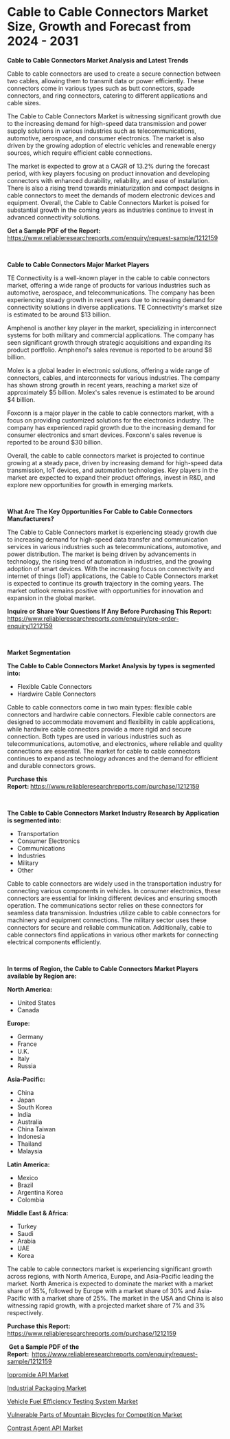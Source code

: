 <p><h1>Cable to Cable Connectors Market Size, Growth and Forecast from 2024 - 2031</h1></p><p><strong>Cable to Cable Connectors Market Analysis and Latest Trends</strong></p>
<p><p>Cable to cable connectors are used to create a secure connection between two cables, allowing them to transmit data or power efficiently. These connectors come in various types such as butt connectors, spade connectors, and ring connectors, catering to different applications and cable sizes.</p><p>The Cable to Cable Connectors Market is witnessing significant growth due to the increasing demand for high-speed data transmission and power supply solutions in various industries such as telecommunications, automotive, aerospace, and consumer electronics. The market is also driven by the growing adoption of electric vehicles and renewable energy sources, which require efficient cable connections.</p><p>The market is expected to grow at a CAGR of 13.2% during the forecast period, with key players focusing on product innovation and developing connectors with enhanced durability, reliability, and ease of installation. There is also a rising trend towards miniaturization and compact designs in cable connectors to meet the demands of modern electronic devices and equipment. Overall, the Cable to Cable Connectors Market is poised for substantial growth in the coming years as industries continue to invest in advanced connectivity solutions.</p></p>
<p><strong>Get a Sample PDF of the Report:&nbsp;</strong> <a href="https://www.reliableresearchreports.com/enquiry/request-sample/1212159">https://www.reliableresearchreports.com/enquiry/request-sample/1212159</a></p>
<p>&nbsp;</p>
<p><strong>Cable to Cable Connectors Major Market Players</strong></p>
<p><p>TE Connectivity is a well-known player in the cable to cable connectors market, offering a wide range of products for various industries such as automotive, aerospace, and telecommunications. The company has been experiencing steady growth in recent years due to increasing demand for connectivity solutions in diverse applications. TE Connectivity's market size is estimated to be around $13 billion.</p><p>Amphenol is another key player in the market, specializing in interconnect systems for both military and commercial applications. The company has seen significant growth through strategic acquisitions and expanding its product portfolio. Amphenol's sales revenue is reported to be around $8 billion.</p><p>Molex is a global leader in electronic solutions, offering a wide range of connectors, cables, and interconnects for various industries. The company has shown strong growth in recent years, reaching a market size of approximately $5 billion. Molex's sales revenue is estimated to be around $4 billion.</p><p>Foxconn is a major player in the cable to cable connectors market, with a focus on providing customized solutions for the electronics industry. The company has experienced rapid growth due to the increasing demand for consumer electronics and smart devices. Foxconn's sales revenue is reported to be around $30 billion.</p><p>Overall, the cable to cable connectors market is projected to continue growing at a steady pace, driven by increasing demand for high-speed data transmission, IoT devices, and automation technologies. Key players in the market are expected to expand their product offerings, invest in R&D, and explore new opportunities for growth in emerging markets.</p></p>
<p>&nbsp;</p>
<p><strong>What Are The Key Opportunities For Cable to Cable Connectors Manufacturers?</strong></p>
<p><p>The Cable to Cable Connectors market is experiencing steady growth due to increasing demand for high-speed data transfer and communication services in various industries such as telecommunications, automotive, and power distribution. The market is being driven by advancements in technology, the rising trend of automation in industries, and the growing adoption of smart devices. With the increasing focus on connectivity and internet of things (IoT) applications, the Cable to Cable Connectors market is expected to continue its growth trajectory in the coming years. The market outlook remains positive with opportunities for innovation and expansion in the global market.</p></p>
<p><strong>Inquire or Share Your Questions If Any Before Purchasing This Report:</strong> <a href="https://www.reliableresearchreports.com/enquiry/pre-order-enquiry/1212159">https://www.reliableresearchreports.com/enquiry/pre-order-enquiry/1212159</a></p>
<p>&nbsp;</p>
<p><strong>Market Segmentation</strong></p>
<p><strong>The Cable to Cable Connectors Market Analysis by types is segmented into:</strong></p>
<p><ul><li>Flexible Cable Connectors</li><li>Hardwire Cable Connectors</li></ul></p>
<p><p>Cable to cable connectors come in two main types: flexible cable connectors and hardwire cable connectors. Flexible cable connectors are designed to accommodate movement and flexibility in cable applications, while hardwire cable connectors provide a more rigid and secure connection. Both types are used in various industries such as telecommunications, automotive, and electronics, where reliable and quality connections are essential. The market for cable to cable connectors continues to expand as technology advances and the demand for efficient and durable connectors grows.</p></p>
<p><strong>Purchase this Report:&nbsp;</strong><a href="https://www.reliableresearchreports.com/purchase/1212159">https://www.reliableresearchreports.com/purchase/1212159</a></p>
<p>&nbsp;</p>
<p><strong>The Cable to Cable Connectors Market Industry Research by Application is segmented into:</strong></p>
<p><ul><li>Transportation</li><li>Consumer Electronics</li><li>Communications</li><li>Industries</li><li>Military</li><li>Other</li></ul></p>
<p><p>Cable to cable connectors are widely used in the transportation industry for connecting various components in vehicles. In consumer electronics, these connectors are essential for linking different devices and ensuring smooth operation. The communications sector relies on these connectors for seamless data transmission. Industries utilize cable to cable connectors for machinery and equipment connections. The military sector uses these connectors for secure and reliable communication. Additionally, cable to cable connectors find applications in various other markets for connecting electrical components efficiently.</p></p>
<p>&nbsp;</p>
<p><strong>In terms of Region, the Cable to Cable Connectors Market Players available by Region are:</strong></p>
<p>
    <p> <strong> North America: </strong>
        <ul>
            <li>United States</li>
            <li>Canada</li>
        </ul>
        </p> 
    <p> <strong> Europe: </strong>
        <ul>
            <li>Germany</li>
            <li>France</li>
            <li>U.K.</li>
            <li>Italy</li>
            <li>Russia</li>
        </ul>
        </p> 
    <p> <strong> Asia-Pacific: </strong>
        <ul>
            <li>China</li>
            <li>Japan</li>
            <li>South Korea</li>
            <li>India</li>
            <li>Australia</li>
            <li>China Taiwan</li>
            <li>Indonesia</li>
            <li>Thailand</li>
            <li>Malaysia</li>
        </ul>
        </p> 
    <p> <strong> Latin America: </strong>
        <ul>
            <li>Mexico</li>
            <li>Brazil</li>
            <li>Argentina Korea</li>
            <li>Colombia</li>
        </ul>
        </p> 
    <p> <strong> Middle East & Africa: </strong>
        <ul>
            <li>Turkey</li>
            <li>Saudi</li>
            <li>Arabia</li>
            <li>UAE</li>
            <li>Korea</li>
        </ul>
    </p>
    </p>
<p><p>The cable to cable connectors market is experiencing significant growth across regions, with North America, Europe, and Asia-Pacific leading the market. North America is expected to dominate the market with a market share of 35%, followed by Europe with a market share of 30% and Asia-Pacific with a market share of 25%. The market in the USA and China is also witnessing rapid growth, with a projected market share of 7% and 3% respectively.</p></p>
<p><strong>Purchase this Report: </strong><a href="https://www.reliableresearchreports.com/purchase/1212159">https://www.reliableresearchreports.com/purchase/1212159</a></p>
<p>&nbsp;<strong>Get a Sample PDF of the Report:&nbsp;&nbsp;</strong><a href="https://www.reliableresearchreports.com/enquiry/request-sample/1212159">https://www.reliableresearchreports.com/enquiry/request-sample/1212159</a></p>
<p><strong></strong></p>
<p><p><a href="https://issuu.com/reportprime-2/docs/iopromide-api-market-size-2030.pptx">Iopromide API Market</a></p><p><a href="https://medium.com/@vincentalvarez1980/industrial-packaging-market-exploring-market-share-market-trends-and-future-growth-d603380cb4bc">Industrial Packaging Market</a></p><p><a href="https://github.com/RichRobinson5/Market-Research-Report-List-3/blob/main/vehicle-fuel-efficiency-testing-system-market.md">Vehicle Fuel Efficiency Testing System Market</a></p><p><a href="https://github.com/gdfhhhj/Market-Research-Report-List-3/blob/main/vulnerable-parts-of-mountain-bicycles-for-competition-market.md">Vulnerable Parts of Mountain Bicycles for Competition Market</a></p><p><a href="https://issuu.com/reportprime-2/docs/contrast-agent-api-market-size-2030.pptx">Contrast Agent API Market</a></p></p>
